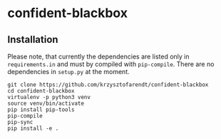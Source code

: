 # confident-blackbox

## Installation

Please note, that currently the dependencies are listed only in `requirements.in` and must by compiled with `pip-compile`.
There are no dependencies in `setup.py` at the moment.

```
git clone https://github.com/krzysztofarendt/confident-blackbox
cd confident-blackbox
virtualenv -p python3 venv
source venv/bin/activate
pip install pip-tools
pip-compile
pip-sync
pip install -e .
```
